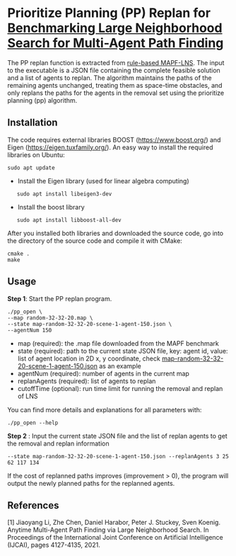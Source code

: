 # Prioritize Planning (PP) Replan for [Benchmarking Large Neighborhood Search for Multi-Agent Path Finding](https://github.com/ChristinaTan0704/mapf-lns-benchmark/tree/main)


The PP replan function is extracted from [rule-based MAPF-LNS](https://github.com/Jiaoyang-Li/MAPF-LNS). The input to the executable is a JSON file containing the complete feasible solution and a list of agents to replan. The algorithm maintains the paths of the remaining agents unchanged, treating them as space-time obstacles, and only replans the paths for the agents in the removal set using the prioritize planning (pp) algorithm.



## Installation 
The code requires external libraries 
BOOST (https://www.boost.org/) and Eigen (https://eigen.tuxfamily.org/). 
An easy way to install the required libraries on Ubuntu:    
```shell script
sudo apt update
```
- Install the Eigen library (used for linear algebra computing)
 ```shell script
    sudo apt install libeigen3-dev
 ```
- Install the boost library 
 ```shell script
    sudo apt install libboost-all-dev
 ```
    
After you installed both libraries and downloaded the source code, 
go into the directory of the source code and compile it with CMake: 

```
cmake .
make 
```
## Usage

**Step 1**: Start the PP replan program.

```shell
./pp_open \
--map random-32-32-20.map \
--state map-random-32-32-20-scene-1-agent-150.json \
--agentNum 150 
```

- map (required): the .map file downloaded from the MAPF benchmark
- state (required): path to the current state JSON file, key: agent id, value: list of agent location in 2D x, y coordinate, check [map-random-32-32-20-scene-1-agent-150.json](map-random-32-32-20-scene-1-agent-150.json) as an example
- agentNum (required): number of agents in the current map
- replanAgents (required): list of agents to replan
- cutoffTime (optional): run time limit for running the removal and replan of LNS

You can find more details and explanations for all parameters with:
```
./pp_open --help
```

**Step 2** : Input the current state JSON file and the list of replan agents to get the removal and replan information 

```
--state map-random-32-32-20-scene-1-agent-150.json --replanAgents 3 25 62 117 134 
```

If the cost of replanned paths improves (improvement > 0), the program will output the newly planned paths for the replanned agents.

## References
[1] Jiaoyang Li, Zhe Chen, Daniel Harabor, Peter J. Stuckey, Sven Koenig.
Anytime Multi-Agent Path Finding via Large Neighborhood Search.
In Proceedings of the International Joint Conference on Artificial Intelligence (IJCAI), pages 4127-4135, 2021.         

 

 
